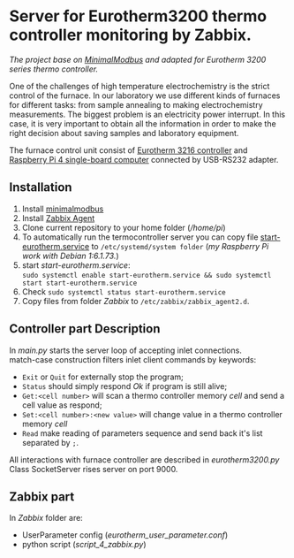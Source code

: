 # Server for Eurotherm3200 thermo controller monitoring by Zabbix.

*The project base on [MinimalModbus](https://github.com/SarathM1/modbus.git) and adapted for Eurotherm 3200 series thermo controller.*

One of the challenges of high temperature electrochemistry is the strict control of the furnace.
In our laboratory we use different kinds of furnaces for different tasks: 
from sample annealing to making electrochemistry measurements. 
The biggest problem is an electricity power interrupt.
In this case, it is very important to obtain all the information in order to make the right decision 
about saving samples and laboratory equipment.

The furnace control unit consist of [Eurotherm 3216 controller](https://www.eurotherm.com/products/temperature-controllers/single-loop-temperature-controllers/3200-temperature-process-controller/) 
and [Raspberry Pi 4 single-board computer](https://www.raspberrypi.com/products/raspberry-pi-4-model-b/) 
connected by USB-RS232 adapter.

## Installation

1. Install [minimalmodbus](https://minimalmodbus.readthedocs.io/en/stable/installation.html)
2. Install [Zabbix Agent](https://www.zabbix.com/download_agents)
3. Clone current repository to your home folder (*/home/pi*)
4. To automatically run the termocontroller server you can copy file [start-eurotherm.service](systemctl/start-eurotherm.service)
to ```/etc/systemd/system folder``` (*my Raspberry Pi work with Debian 1:6.1.73.*)
5. start *start-eurotherm.service*:</br> ```sudo systemctl enable start-eurotherm.service && sudo systemctl start start-eurotherm.service``` 
6. Check ```sudo systemctl status start-eurotherm.service```
7. Copy files from folder *Zabbix* to ```/etc/zabbix/zabbix_agent2.d```.

## Controller part Description
In *main.py* starts the server loop of accepting inlet connections. </br>
match-case construction filters inlet client commands by keywords:

 - ```Exit``` or ```Quit``` for externally stop the program;
 - ```Status``` should simply respond *Ok* if program is still alive;
 - ```Get:<cell number>``` will scan a thermo controller memory *cell* and send a cell value as respond;
 - ```Set:<cell number>:<new value>``` will change value in a thermo controller memory *cell*
 - ```Read``` make reading of parameters sequence and send back it's list separated by ```;```.

All interactions with furnace controller are described in *eurotherm3200.py*</br>
Class SocketServer rises server on port 9000. 

## Zabbix part

In *Zabbix* folder are: 
 - UserParameter config (*eurotherm_user_parameter.conf*) 
 - python script (*script_4_zabbix.py*)
